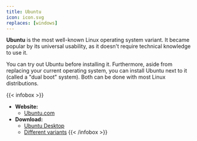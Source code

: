 ```yaml
---
title: Ubuntu
icon: icon.svg
replaces: [windows]
---
```


**Ubuntu** is the most well-known Linux operating system variant. It became popular by its universal usability, as it doesn't require technical knowledge to use it. 

You can try out Ubuntu before installing it. Furthermore, aside from replacing your current operating system, you can install Ubuntu next to it (called a "dual boot" system). Both can be done with most Linux distributions.

{{< infobox >}}
- **Website:**
    - [Ubuntu.com](https://ubuntu.com)
- **Download:**
    - [Ubuntu Desktop](https://ubuntu.com/download/desktop)
    - [Different variants](https://ubuntu.com/download/flavours)
{{< /infobox >}}